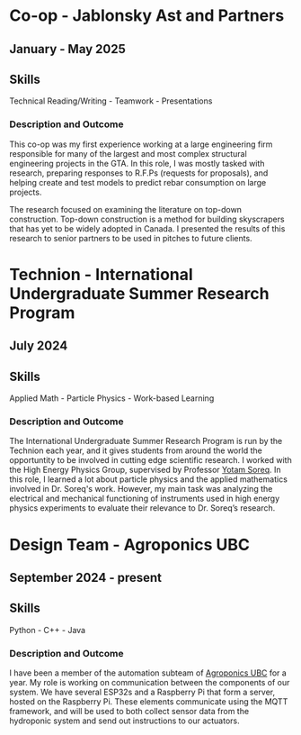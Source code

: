 # Co-op - Jablonsky Ast and Partners
## January - May 2025
## Skills
Technical Reading/Writing - Teamwork - Presentations
### Description and Outcome
This co-op was my first experience working at a large engineering firm responsible for many of the largest and most complex structural engineering projects in the GTA. In this role, I was mostly tasked with research, preparing responses to R.F.Ps (requests for proposals), and helping create and test models to predict rebar consumption on large projects. 

The research focused on examining the literature on top-down construction. Top-down construction is a method for building skyscrapers that has yet to be widely adopted in Canada. I presented the results of this research to senior partners to be used in pitches to future clients. 

# Technion - International Undergraduate Summer Research Program
## July 2024
## Skills
Applied Math - Particle Physics - Work-based Learning
### Description and Outcome
The International Undergraduate Summer Research Program is run by the Technion each year, and it gives students from around the world the opportuntity to be involved in cutting edge scientific research. 
I worked with the High Energy Physics Group, supervised by Professor [Yotam Soreq](https://phsites.technion.ac.il/hep/members/yotam-soreq/ "Yotam Soreq"). 
In this role, I learned a lot about particle physics and the applied mathematics involved in Dr. Soreq's work. However, my main task was analyzing the electrical and mechanical functioning of instruments used in high energy physics experiments to evaluate their relevance to Dr. Soreq’s research. 


# Design Team - Agroponics UBC
## September 2024 - present
## Skills
Python - C++ - Java
### Description and Outcome
I have been a member of the automation subteam of [Agroponics UBC](https://ubcagroponics.com/ "Agroponics UBC") for a year. 
My role is working on communication between the components of our system. We have several ESP32s and a Raspberry Pi that form a server, hosted on the Raspberry Pi. These elements communicate using the MQTT framework, and will be used to both collect sensor data from the hydroponic system and send out instructions to our actuators. 
